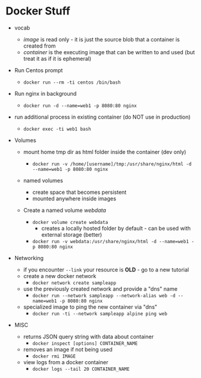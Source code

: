 <!-- permalink: 9e9445e7de08ebc4e804416572bbf781 DO NOT DELETE OR EDIT THIS LINE -->
# Docker Stuff

* vocab
	* *image* is read only - it is just the source blob that a container is created from
	* *container* is the executing image that can be written to and used (but treat it as if it is ephemeral)

* Run Centos prompt
	* `docker run --rm -ti centos /bin/bash`
* Run nginx in background
	* `docker run -d --name=web1 -p 8080:80 nginx`
* run additional process in existing container (do NOT use in production)
	* `docker exec -ti web1 bash`


* Volumes
	* mount home tmp dir as html folder inside the container (dev only)
		* `docker run -v /home/[username]/tmp:/usr/share/nginx/html -d --name=web1 -p 8080:80 nginx`
	* named volumes
		* create space that becomes persistent
		* mounted anywhere inside images

	* Create a named volume *webdata*
		* `docker volume create webdata`
			* creates a locally hosted folder by default - can be used with external storage (better)
		* `docker run -v webdata:/usr/share/nginx/html -d --name=web1 -p 8080:80 nginx`

* Networking
	* if you encounter `--link` your resource is **OLD** - go to a new tutorial
	* create a new docker network
		* `docker network create sampleapp`
	* use the previously created network and provide a "dns" name
		* `docker run --network sampleapp --network-alias web -d --name=web1 -p 8080:80 nginx`
	* specialized image to ping the new container via "dns"
		* `docker run -ti --network sampleapp alpine ping web`


* MISC
	* returns JSON query string with data about container
		* `docker inspect [options] CONTAINER_NAME`
	* removes an image if not being used
		* `docker rmi IMAGE`
	* view logs from a docker container
		* `docker logs --tail 20 CONTAINER_NAME`
